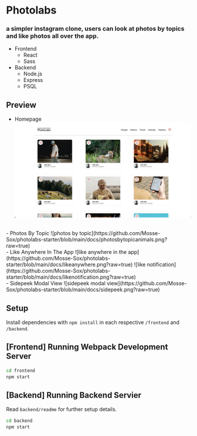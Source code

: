 # Photolabs
### a simpler instagram clone, users can look at photos by topics and like photos all over the app.
  - Frontend 
      - React
      - Sass
  - Backend
      - Node.js
      - Express
      - PSQL


## Preview 

- Homepage
![homepage](https://github.com/Mosse-Sox/photolabs-starter/blob/main/docs/homepage.png?raw=true)
<br>
- Photos By Topic
![photos by topic](https://github.com/Mosse-Sox/photolabs-starter/blob/main/docs/photosbytopicanimals.png?raw=true)
<br>
- Like Anywhere In The App
![like anywhere in the app](https://github.com/Mosse-Sox/photolabs-starter/blob/main/docs/likeanywhere.png?raw=true)
![like notification](https://github.com/Mosse-Sox/photolabs-starter/blob/main/docs/likenotification.png?raw=true)
<br>
- Sidepeek Modal View
![sidepeek modal view](https://github.com/Mosse-Sox/photolabs-starter/blob/main/docs/sidepeek.png?raw=true)

## Setup

Install dependencies with `npm install` in each respective `/frontend` and `/backend`.

## [Frontend] Running Webpack Development Server

```sh
cd frontend
npm start
```

## [Backend] Running Backend Servier

Read `backend/readme` for further setup details.

```sh
cd backend
npm start
```
